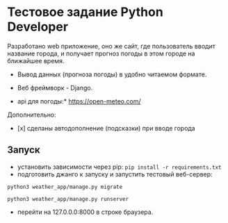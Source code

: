 # Тестовое задание Python **Developer**

Разработано web приложение, оно же сайт, где пользователь вводит название города, и получает прогноз погоды в этом городе на ближайшее время.

 - Вывод данных (прогноза погоды) в удобно читаемом формате. 

 - Веб фреймворк - Django.

 - api для погоды:* https://open-meteo.com/

Дополнительно:
- [х] сделаны автодополнение (подсказки) при вводе города

## Запуск
- установить зависимости через pip:
`pip install -r requirements.txt`
- подготовить джанго к запуску и запустить тестовый веб-сервер:

`python3 weather_app/manage.py migrate`

`python3 weather_app/manage.py runserver
`
- перейти на 127.0.0.0:8000 в строке браузера.
